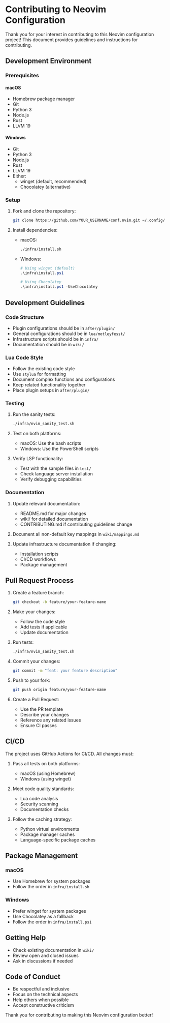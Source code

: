 # Contributing to Neovim Configuration

Thank you for your interest in contributing to this Neovim configuration project! This document provides guidelines and instructions for contributing.

## Development Environment

### Prerequisites

#### macOS

- Homebrew package manager
- Git
- Python 3
- Node.js
- Rust
- LLVM 19

#### Windows

- Git
- Python 3
- Node.js
- Rust
- LLVM 19
- Either:
  - winget (default, recommended)
  - Chocolatey (alternative)

### Setup

1. Fork and clone the repository:

   ```bash
   git clone https://github.com/YOUR_USERNAME/conf.nvim.git ~/.config/nvim
   ```

2. Install dependencies:
   - macOS:

     ```zsh
     ./infra/install.sh
     ```

   - Windows:

     ```powershell
     # Using winget (default)
     .\infra\install.ps1

     # Using Chocolatey
     .\infra\install.ps1 -UseChocolatey
     ```

## Development Guidelines

### Code Structure

- Plugin configurations should be in `after/plugin/`
- General configurations should be in `lua/motleyfesst/`
- Infrastructure scripts should be in `infra/`
- Documentation should be in `wiki/`

### Lua Code Style

- Follow the existing code style
- Use `stylua` for formatting
- Document complex functions and configurations
- Keep related functionality together
- Place plugin setups in `after/plugin/`

### Testing

1. Run the sanity tests:

   ```bash
   ./infra/nvim_sanity_test.sh
   ```

2. Test on both platforms:
   - macOS: Use the bash scripts
   - Windows: Use the PowerShell scripts

3. Verify LSP functionality:
   - Test with the sample files in `test/`
   - Check language server installation
   - Verify debugging capabilities

### Documentation

1. Update relevant documentation:
   - README.md for major changes
   - wiki/ for detailed documentation
   - CONTRIBUTING.md if contributing guidelines change

2. Document all non-default key mappings in `wiki/mappings.md`

3. Update infrastructure documentation if changing:
   - Installation scripts
   - CI/CD workflows
   - Package management

## Pull Request Process

1. Create a feature branch:

   ```bash
   git checkout -b feature/your-feature-name
   ```

2. Make your changes:
   - Follow the code style
   - Add tests if applicable
   - Update documentation

3. Run tests:

   ```bash
   ./infra/nvim_sanity_test.sh
   ```

4. Commit your changes:

   ```bash
   git commit -m "feat: your feature description"
   ```

5. Push to your fork:

   ```bash
   git push origin feature/your-feature-name
   ```

6. Create a Pull Request:
   - Use the PR template
   - Describe your changes
   - Reference any related issues
   - Ensure CI passes

## CI/CD

The project uses GitHub Actions for CI/CD. All changes must:

1. Pass all tests on both platforms:
   - macOS (using Homebrew)
   - Windows (using winget)

2. Meet code quality standards:
   - Lua code analysis
   - Security scanning
   - Documentation checks

3. Follow the caching strategy:
   - Python virtual environments
   - Package manager caches
   - Language-specific package caches

## Package Management

### macOS

- Use Homebrew for system packages
- Follow the order in `infra/install.sh`

### Windows

- Prefer winget for system packages
- Use Chocolatey as a fallback
- Follow the order in `infra/install.ps1`

## Getting Help

- Check existing documentation in `wiki/`
- Review open and closed issues
- Ask in discussions if needed

## Code of Conduct

- Be respectful and inclusive
- Focus on the technical aspects
- Help others when possible
- Accept constructive criticism

Thank you for contributing to making this Neovim configuration better!
